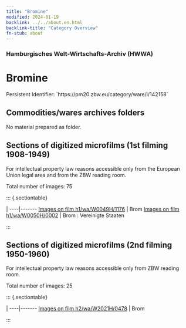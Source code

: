 ```yaml
---
title: "Bromine"
modified: 2024-01-19
backlink: ../../about.en.html
backlink-title: "Category Overview"
fn-stub: about
---
```


### Hamburgisches Welt-Wirtschafts-Archiv (HWWA)

# Bromine

<div class="hint">Persistent Identifier: `https://pm20.zbw.eu/category/ware/i/142158`</div>







## Commodities/wares archives folders





No material prepared as folder.



<a id="filmsections" />

## Sections of digitized microfilms (1st filming 1908-1949)

<p>For intellectual property law reasons accessible only from the European Union legal area and from the ZBW reading room.</p>



<p>Total number of images: 75</p>




::: {.sectiontable}

 | 
----|-------
<a class="btn" href="https://pm20.zbw.eu/film/h1/wa/W0049H/1176" rel="nofollow">Images on film h1/wa/W0049H/1176</a> | Brom
<a class="btn" href="https://pm20.zbw.eu/film/h1/wa/W0050H/0002" rel="nofollow">Images on film h1/wa/W0050H/0002</a> | Brom : Vereinigte Staaten


:::




## Sections of digitized microfilms (2nd filming 1950-1960)

<p>For intellectual property law reasons accessible only from ZBW reading room.</p>



<p>Total number of images: 25</p>




::: {.sectiontable}

 | 
----|-------
<a class="btn" href="https://pm20.zbw.eu/film/h2/wa/W2021H/0478" rel="nofollow">Images on film h2/wa/W2021H/0478</a> | Brom


:::
















